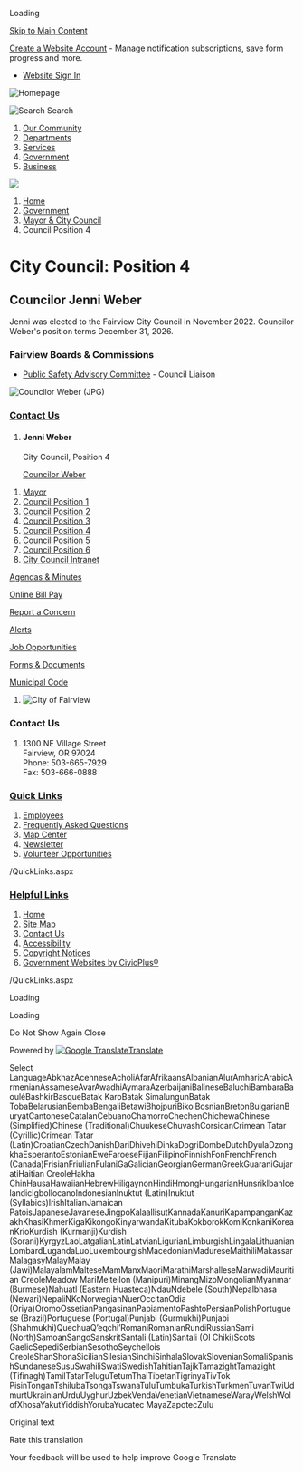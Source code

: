 Loading

[Skip to Main Content](https://www.fairvieworegon.gov/301/Council-Position-4/)

[Create a Website Account](https://www.fairvieworegon.gov/MyAccount/ProfileCreate) - Manage notification subscriptions, save form progress and more.   

- [Website Sign In](https://www.fairvieworegon.gov/MyAccount)

![Homepage](https://www.fairvieworegon.gov/ImageRepository/Document?documentID=4018)

![Search](https://www.fairvieworegon.gov/ImageRepository/Document?documentID=4021) Search

1. [Our Community](https://www.fairvieworegon.gov/31/Our-Community)
2. [Departments](https://www.fairvieworegon.gov/8/Departments)
3. [Services](https://www.fairvieworegon.gov/9/Services)
4. [Government](https://www.fairvieworegon.gov/27/Government)
5. [Business](https://www.fairvieworegon.gov/35/Business)

<!--THE END-->

![](https://www.fairvieworegon.gov/ImageRepository/Document?documentID=4017)

1. [Home](https://www.fairvieworegon.gov)
2. [Government](https://www.fairvieworegon.gov/27/Government)
3. [Mayor &amp; City Council](https://www.fairvieworegon.gov/208/Mayor-City-Council)
4. Council Position 4

# City Council: Position 4

## Councilor Jenni Weber

Jenni was elected to the Fairview City Council in November 2022. Councilor Weber's position terms December 31, 2026.

### **Fairview Boards &amp; Commissions**

- [Public Safety Advisory Committee](https://www.fairvieworegon.gov/365/Public-Safety-Advisory-Committee) - Council Liaison

![Councilor Weber (JPG)](https://www.fairvieworegon.gov/ImageRepository/Document?documentID=5305 "Councilor Weber (JPG)")

### [Contact Us](https://www.fairvieworegon.gov/Directory.aspx)

1. #### Jenni Weber
   
   City Council, Position 4
   
   [Councilor Weber](mailto:weberj@fairvieworegon.gov)

<!--THE END-->

1. [Mayor](https://www.fairvieworegon.gov/303/Mayor)
2. [Council Position 1](https://www.fairvieworegon.gov/297/Council-Position-1)
3. [Council Position 2](https://www.fairvieworegon.gov/299/Council-Position-2)
4. [Council Position 3](https://www.fairvieworegon.gov/300/Council-Position-3)
5. [Council Position 4](https://www.fairvieworegon.gov/301/Council-Position-4)
6. [Council Position 5](https://www.fairvieworegon.gov/298/Council-Position-5)
7. [Council Position 6](https://www.fairvieworegon.gov/302/Council-Position-6)
8. [City Council Intranet](https://www.fairvieworegon.gov/470/City-Council-Intranet)

[Agendas &amp; Minutes](https://www.fairvieworegon.gov/246/Current-Agendas-Meeting-Packets)

[Online Bill Pay](https://www.xpressbillpay.com/)

[Report a Concern](https://www.fairvieworegon.gov/requesttracker.aspx)

[Alerts](https://www.fairvieworegon.gov/list.aspx)

[Job Opportunities](https://www.fairvieworegon.gov/jobs.aspx)

[Forms &amp; Documents](https://www.fairvieworegon.gov/305/Forms)

[Municipal Code](https://www.fairvieworegon.gov/209/Municipal-Code)

1. ![City of Fairview](https://www.fairvieworegon.gov/ImageRepository/Document?documentID=4023 "City of Fairview")

### Contact Us

1. 1300 NE Village Street    
   Fairview, OR 97024  
   Phone: 503-665-7929  
   Fax: 503-666-0888

### [Quick Links](https://www.fairvieworegon.gov/QuickLinks.aspx?CID=47)

1. [Employees](https://www.fairvieworegon.gov/232/Employees)
2. [Frequently Asked Questions](https://www.fairvieworegon.gov/faq.aspx)
3. [Map Center](https://www.fairvieworegon.gov/258/Map-Center)
4. [Newsletter](https://www.fairvieworegon.gov/75/Newsletter)
5. [Volunteer Opportunities](https://www.fairvieworegon.gov/94/Volunteer-Opportunities)

/QuickLinks.aspx

### [Helpful Links](https://www.fairvieworegon.gov/QuickLinks.aspx?CID=48)

1. [Home](https://www.fairvieworegon.gov)
2. [Site Map](https://www.fairvieworegon.gov/sitemap)
3. [Contact Us](https://www.fairvieworegon.gov/directory.aspx)
4. [Accessibility](https://www.fairvieworegon.gov/accessibility)
5. [Copyright Notices](https://www.fairvieworegon.gov/copyright)
6. [Government Websites by CivicPlus®](https://connect.civicplus.com/referral)

/QuickLinks.aspx

Loading

Loading

Do Not Show Again Close

Powered by [![Google Translate](https://www.gstatic.com/images/branding/googlelogo/1x/googlelogo_color_42x16dp.png)Translate](https://translate.google.com)

Select LanguageAbkhazAcehneseAcholiAfarAfrikaansAlbanianAlurAmharicArabicArmenianAssameseAvarAwadhiAymaraAzerbaijaniBalineseBaluchiBambaraBaouléBashkirBasqueBatak KaroBatak SimalungunBatak TobaBelarusianBembaBengaliBetawiBhojpuriBikolBosnianBretonBulgarianBuryatCantoneseCatalanCebuanoChamorroChechenChichewaChinese (Simplified)Chinese (Traditional)ChuukeseChuvashCorsicanCrimean Tatar (Cyrillic)Crimean Tatar (Latin)CroatianCzechDanishDariDhivehiDinkaDogriDombeDutchDyulaDzongkhaEsperantoEstonianEweFaroeseFijianFilipinoFinnishFonFrenchFrench (Canada)FrisianFriulianFulaniGaGalicianGeorgianGermanGreekGuaraniGujaratiHaitian CreoleHakha ChinHausaHawaiianHebrewHiligaynonHindiHmongHungarianHunsrikIbanIcelandicIgboIlocanoIndonesianInuktut (Latin)Inuktut (Syllabics)IrishItalianJamaican PatoisJapaneseJavaneseJingpoKalaallisutKannadaKanuriKapampanganKazakhKhasiKhmerKigaKikongoKinyarwandaKitubaKokborokKomiKonkaniKoreanKrioKurdish (Kurmanji)Kurdish (Sorani)KyrgyzLaoLatgalianLatinLatvianLigurianLimburgishLingalaLithuanianLombardLugandaLuoLuxembourgishMacedonianMadureseMaithiliMakassarMalagasyMalayMalay (Jawi)MalayalamMalteseMamManxMaoriMarathiMarshalleseMarwadiMauritian CreoleMeadow MariMeiteilon (Manipuri)MinangMizoMongolianMyanmar (Burmese)Nahuatl (Eastern Huasteca)NdauNdebele (South)Nepalbhasa (Newari)NepaliNKoNorwegianNuerOccitanOdia (Oriya)OromoOssetianPangasinanPapiamentoPashtoPersianPolishPortuguese (Brazil)Portuguese (Portugal)Punjabi (Gurmukhi)Punjabi (Shahmukhi)QuechuaQʼeqchiʼRomaniRomanianRundiRussianSami (North)SamoanSangoSanskritSantali (Latin)Santali (Ol Chiki)Scots GaelicSepediSerbianSesothoSeychellois CreoleShanShonaSicilianSilesianSindhiSinhalaSlovakSlovenianSomaliSpanishSundaneseSusuSwahiliSwatiSwedishTahitianTajikTamazightTamazight (Tifinagh)TamilTatarTeluguTetumThaiTibetanTigrinyaTivTok PisinTonganTshilubaTsongaTswanaTuluTumbukaTurkishTurkmenTuvanTwiUdmurtUkrainianUrduUyghurUzbekVendaVenetianVietnameseWarayWelshWolofXhosaYakutYiddishYorubaYucatec MayaZapotecZulu

Original text

Rate this translation

Your feedback will be used to help improve Google Translate